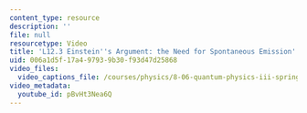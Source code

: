 ```yaml
---
content_type: resource
description: ''
file: null
resourcetype: Video
title: 'L12.3 Einstein''s Argument: the Need for Spontaneous Emission'
uid: 006a1d5f-17a4-9793-9b30-f93d47d25868
video_files:
  video_captions_file: /courses/physics/8-06-quantum-physics-iii-spring-2018/video-lectures/time-dependent-perturbation-theory/L12-3/pBvHt3Nea6Q.vtt
video_metadata:
  youtube_id: pBvHt3Nea6Q
---
```

